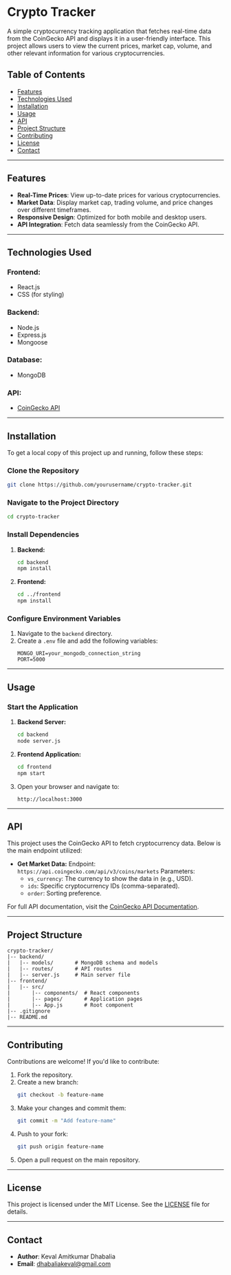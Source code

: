 # Crypto Tracker

A simple cryptocurrency tracking application that fetches real-time data from the CoinGecko API and displays it in a user-friendly interface. This project allows users to view the current prices, market cap, volume, and other relevant information for various cryptocurrencies.

## Table of Contents

- [Features](#features)
- [Technologies Used](#technologies-used)
- [Installation](#installation)
- [Usage](#usage)
- [API](#api)
- [Project Structure](#project-structure)
- [Contributing](#contributing)
- [License](#license)
- [Contact](#contact)

---

## Features

- **Real-Time Prices**: View up-to-date prices for various cryptocurrencies.
- **Market Data**: Display market cap, trading volume, and price changes over different timeframes.
- **Responsive Design**: Optimized for both mobile and desktop users.
- **API Integration**: Fetch data seamlessly from the CoinGecko API.

---

## Technologies Used

### Frontend:
- React.js
- CSS (for styling)

### Backend:
- Node.js
- Express.js
- Mongoose

### Database:
- MongoDB

### API:
- [CoinGecko API](https://www.coingecko.com/en/api)

---

## Installation

To get a local copy of this project up and running, follow these steps:

### Clone the Repository

```bash
git clone https://github.com/yourusername/crypto-tracker.git
```

### Navigate to the Project Directory

```bash
cd crypto-tracker
```

### Install Dependencies

1. **Backend:**
   ```bash
   cd backend
   npm install
   ```

2. **Frontend:**
   ```bash
   cd ../frontend
   npm install
   ```

### Configure Environment Variables

1. Navigate to the `backend` directory.
2. Create a `.env` file and add the following variables:
   ```env
   MONGO_URI=your_mongodb_connection_string
   PORT=5000
   ```

---

## Usage

### Start the Application

1. **Backend Server:**
   ```bash
   cd backend
   node server.js
   ```

2. **Frontend Application:**
   ```bash
   cd frontend
   npm start
   ```

3. Open your browser and navigate to:
   ```
   http://localhost:3000
   ```

---

## API

This project uses the CoinGecko API to fetch cryptocurrency data. Below is the main endpoint utilized:

- **Get Market Data:**
  Endpoint: `https://api.coingecko.com/api/v3/coins/markets`
  Parameters:
  - `vs_currency`: The currency to show the data in (e.g., USD).
  - `ids`: Specific cryptocurrency IDs (comma-separated).
  - `order`: Sorting preference.

For full API documentation, visit the [CoinGecko API Documentation](https://www.coingecko.com/en/api/documentation).

---

## Project Structure

```
crypto-tracker/
|-- backend/
|   |-- models/       # MongoDB schema and models
|   |-- routes/       # API routes
|   |-- server.js     # Main server file
|-- frontend/
|   |-- src/
|       |-- components/  # React components
|       |-- pages/       # Application pages
|       |-- App.js       # Root component
|-- .gitignore
|-- README.md
```

---

## Contributing

Contributions are welcome! If you'd like to contribute:

1. Fork the repository.
2. Create a new branch:
   ```bash
   git checkout -b feature-name
   ```
3. Make your changes and commit them:
   ```bash
   git commit -m "Add feature-name"
   ```
4. Push to your fork:
   ```bash
   git push origin feature-name
   ```
5. Open a pull request on the main repository.

---

## License

This project is licensed under the MIT License. See the [LICENSE](LICENSE) file for details.

---

## Contact

- **Author**: Keval Amitkumar Dhabalia
- **Email**: dhabaliakeval@gmail.com
